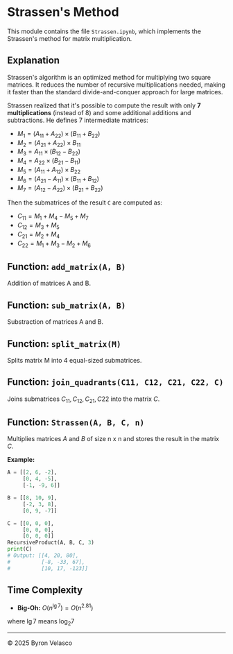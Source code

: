 # **Strassen's Method**

This module contains the file `Strassen.ipynb`, which implements the Strassen's method for matrix multiplication.

## **Explanation**

Strassen's algorithm is an optimized method for multiplying two square matrices. It reduces the number of recursive multiplications needed, making it faster than the standard divide-and-conquer approach for large matrices.

Strassen realized that it's possible to compute the result with only **7 multiplications** (instead of 8) and some additional additions and subtractions. He defines 7 intermediate matrices:

- $M_1 = (A_{11} + A_{22}) \times (B_{11} + B_{22})$
- $M_2 = (A_{21} + A_{22}) \times B_{11}$  
- $M_3 = A_{11} \times (B_{12} - B_{22})$  
- $M_4 = A_{22} \times (B_{21} - B_{11})$  
- $M_5 = (A_{11} + A_{12}) \times B_{22}$  
- $M_6 = (A_{21} - A_{11}) \times (B_{11} + B_{12})$  
- $M_7 = (A_{12} - A_{22}) \times (B_{21} + B_{22})$

Then the submatrices of the result `C` are computed as:

- $C_{11} = M_1 + M_4 − M_5 + M_7$  
- $C_{12} = M_3 + M_5$  
- $C_{21} = M_2 + M_4$  
- $C_{22} = M_1 + M_3 − M_2 + M_6$

## **Function:** `add_matrix(A, B)`

Addition of matrices A and B.

## **Function:** `sub_matrix(A, B)`

Substraction of matrices A and B.

## **Function:** `split_matrix(M)`

Splits matrix M into 4 equal-sized submatrices.

## **Function:** `join_quadrants(C11, C12, C21, C22, C)`

Joins submatrices $C_{11}, C_{12}, C_{21}, C{22}$ into the matrix $C$.

## **Function:** `Strassen(A, B, C, n)`

Multiplies matrices $A$ and $B$ of size n x n and stores the result in the matrix $C$.

**Example:**
```python
A = [[2, 6, -2],
     [0, 4, -5],
     [-1, -9, 6]]

B = [[8, 10, 9],
     [-2, 3, 8],
     [0, 9, -7]]

C = [[0, 0, 0],
     [0, 0, 0],
     [0, 0, 0]]
RecursiveProduct(A, B, C, 3)
print(C)
# Output: [[4, 20, 80],
#          [-8, -33, 67],
#          [10, 17, -123]]
```

## **Time Complexity**

- **Big-Oh:** $O(n^{\lg 7}) = O(n^{2.81})$

where $\lg 7$ means $\log_2 7$

---

© 2025 Byron Velasco
